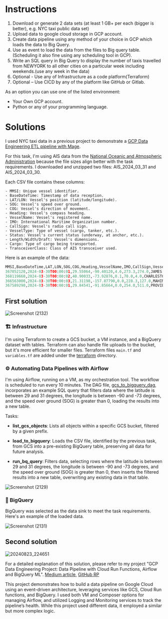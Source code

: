 

# Instructions
1. Download or generate 2 data sets (at least 1 GB+ per each (bigger is better), e.g. NYC taxi public data set)
2. Upload data to google cloud storage in GCP account.
3. Create data pipeline using any method of your choice in GCP which loads the data to Big Query.
4. Use as event to load the data from the files to Big query table.(Scheduling it also fine using any scheduling tool in GCP).
5. Write an SQL query in Big Query to display the number of taxis travelled from NEWYORK to all other cities on a particular week including weekends.(use any week in the data)
6. Optional - Use any of Infrastructure as a code platform(Terraform)
7. Optional – Use CICD by any of the platform like GitHub or Gitlab.


As an option you can use one of the listed environment:
- Your Own GCP account.
- Python or any of your programming language.

# Solutions

I used NYC taxi data in a previous project to demonstrate a [GCP Data Engineering ETL pipeline with Mage](https://github.com/janaom/GCP-DE-project-uber-etl-pipeline). 

For this task, I'm using AIS data from the [National Oceanic and Atmospheric Administration](https://coast.noaa.gov/htdata/CMSP/AISDataHandler/2024/index.html) because the file sizes align better with the task requirements. I downloaded and unzipped two files: AIS_2024_03_31 and AIS_2024_03_30. 

Each CSV file contains these columns:

    - MMSI: Unique vessel identifier.
    - BaseDateTime: Timestamp of data reception.
    - LAT/LON: Vessel's position (latitude/longitude).
    - SOG: Vessel's speed over ground.
    - COG: Vessel's direction of movement.
    - Heading: Vessel's compass heading.
    - VesselName: Vessel's registered name.
    - IMO: International Maritime Organization number.
    - CallSign: Vessel's radio call sign.
    - VesselType: Type of vessel (cargo, tanker, etc.).
    - Status: Vessel's current status (underway, at anchor, etc.).
    - Length/Width/Draft: Vessel's dimensions.
    - Cargo: Type of cargo being transported.
    - TransceiverClass: Class of AIS transceiver used.

Here is an example of the data:

```python
MMSI,BaseDateTime,LAT,LON,SOG,COG,Heading,VesselName,IMO,CallSign,VesselType,Status,Length,Width,Draft,Cargo,TransceiverClass
367052120,2024-03-30T00:00:01,29.55064,-90.40120,4.6,273.3,274.0,JAMES L OBERSTAR,,WDC6154,31,12,117,34,3.3,57,A
368119660,2024-03-30T00:00:02,40.90033,-73.92876,0.1,70.0,4.0,CHARLESTON,IMO1292926,WDL3238,57,12,138,20,4.6,52,A
366563000,2024-03-30T00:00:03,21.31198,-157.87790,0.0,228.3,127.0,MAHIMAHI,IMO7907996,WHRN,70,0,262,32,10.6,70,A
367589290,2024-03-30T00:00:01,29.84541,-91.85664,0.0,254.0,511.0,PROVIDER,,WDG9586,31,12,120,33,3.3,57,A
```

 ## First solution

![Screenshot (2132)](https://github.com/user-attachments/assets/f44680c3-b852-4f3e-b58f-bb7f18b790e8)

 ### 🏗️ Infrastructure

I'm using Terraform to create a GCS bucket, a VM instance, and a BigQuery dataset with tables. Terraform can also handle file uploads to the bucket, but it's more efficient for smaller files. Terraform files `main.tf` and `variables.tf` are added under the [terraform](https://github.com/janaom/de-exercise/tree/main/terraform) directory.

 ### ⚙️ Automating Data Pipelines with Airflow

I'm using Airflow, running on a VM, as my orchestration tool. The workflow is scheduled to run every 10 minutes. The DAG file, [gcs_to_bigquery_dag](https://github.com/janaom/de-exercise/blob/main/gcs_to_bigquery_dag.py), incorporates an example SQL query that filters data where the latitude is between 29 and 31 degrees, the longitude is between -90 and -73 degrees, and the speed over ground (SOG) is greater than 0, loading the results into a new table.

Tasks:

- **list_gcs_objects**: Lists all objects within a specific GCS bucket, filtered by a given prefix. 

- **load_to_bigquery**: Loads the CSV file, identified by the previous task, from GCS into a pre-existing BigQuery table, preserving all data for future analysis.

- **run_bq_query**: Filters data, selecting rows where the latitude is between 29 and 31 degrees, the longitude is between -90 and -73 degrees, and the speed over ground (SOG) is greater than 0, then inserts the filtered results into a new table, overwriting any existing data in that table.

![Screenshot (2129)](https://github.com/user-attachments/assets/d365d65a-865d-4a28-9932-9e0b35bd0c59)

 ### 🧮 BigQuery

BigQuery was selected as the data sink to meet the task requirements. Here's an example of the loaded data.

![Screenshot (2131)](https://github.com/user-attachments/assets/b0fdaaa2-686b-4c53-87ae-d394fffe7a28)

## Second solution

![20240823_224651](https://github.com/user-attachments/assets/a1c72df9-0ea1-429b-a98e-d94656f01f04)

For a detailed explanation of this solution, please refer to my project "GCP Data Engineering Project: Data Pipeline with Cloud Run Functions, Airflow and BigQuery ML". [Medium article](https://medium.com/google-cloud/%EF%B8%8Fgcp-data-engineering-project-data-pipeline-with-cloud-run-functions-airflow-and-bigquery-ml-5120ecbf161d), [GitHub RP](https://github.com/janaom/gcp-de-project-data-pipeline-with-cloud-run-functions-airflow-biggueryml)

This project demonstrates how to build a data pipeline on Google Cloud using an event-driven architecture, leveraging services like GCS, Cloud Run functions, and BigQuery. I used both VM and Composer options for managing Airflow, and utilized Logging and Monitoring services to track the pipeline’s health. While this project used different data, it employed a similar but more complex logic.
